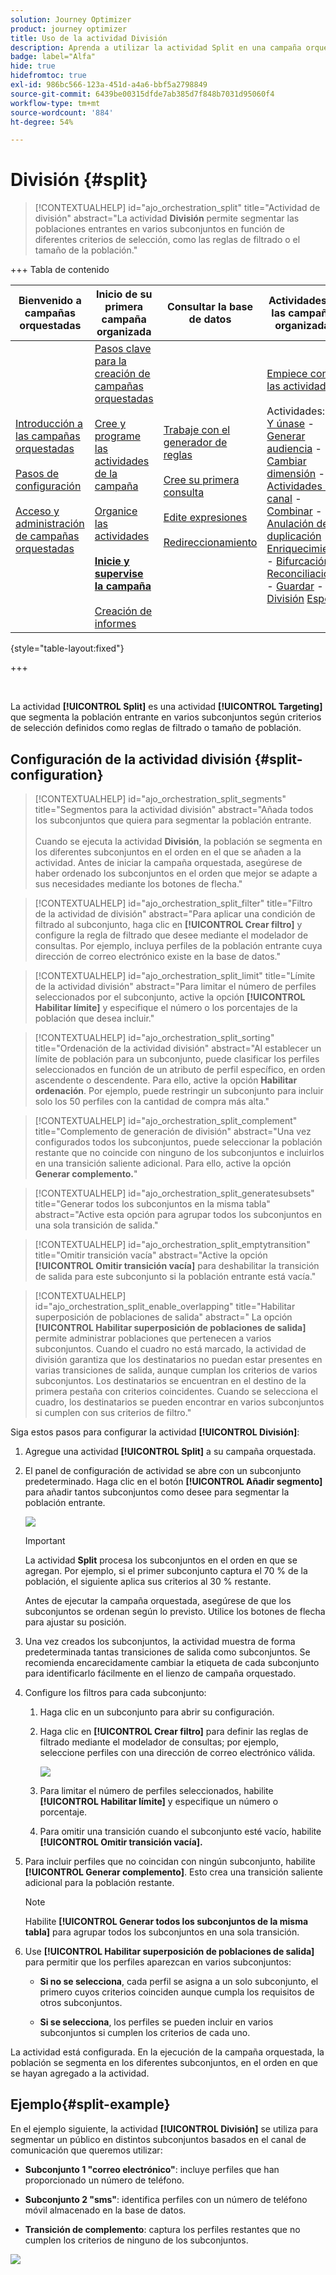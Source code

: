 ```yaml
---
solution: Journey Optimizer
product: journey optimizer
title: Uso de la actividad División
description: Aprenda a utilizar la actividad Split en una campaña orquestada
badge: label="Alfa"
hide: true
hidefromtoc: true
exl-id: 986bc566-123a-451d-a4a6-bbf5a2798849
source-git-commit: 6439be00315dfde7ab385d7f848b7031d95060f4
workflow-type: tm+mt
source-wordcount: '884'
ht-degree: 54%

---
```


# División {#split}

>[!CONTEXTUALHELP]
>id="ajo_orchestration_split"
>title="Actividad de división"
>abstract="La actividad **División** permite segmentar las poblaciones entrantes en varios subconjuntos en función de diferentes criterios de selección, como las reglas de filtrado o el tamaño de la población."

+++ Tabla de contenido

| Bienvenido a campañas orquestadas | Inicio de su primera campaña organizada | Consultar la base de datos | Actividades de las campañas organizadas |
|---|---|---|---|
| [Introducción a las campañas orquestadas](gs-orchestrated-campaigns.md)<br/><br/>[Pasos de configuración](configuration-steps.md)<br/><br/>[Acceso y administración de campañas orquestadas](access-manage-orchestrated-campaigns.md) | [Pasos clave para la creación de campañas orquestadas](gs-campaign-creation.md)<br/><br/>[Cree y programe las actividades de la campaña](create-orchestrated-campaign.md)<br/><br/>[Organice las actividades](orchestrate-activities.md)<br/><br/><b>[Inicie y supervise la campaña](start-monitor-campaigns.md)</b><br/><br/>[Creación de informes](reporting-campaigns.md) | [Trabaje con el generador de reglas](orchestrated-rule-builder.md)<br/><br/>[Cree su primera consulta](build-query.md)<br/><br/>[Edite expresiones](edit-expressions.md)<br/><br/>[Redireccionamiento](retarget.md) | [Empiece con las actividades](activities/about-activities.md)<br/><br/>Actividades:<br/>[Y únase](activities/and-join.md) - [Generar audiencia](activities/build-audience.md) - [Cambiar dimensión](activities/change-dimension.md) - [Actividades de canal](activities/channels.md) - [Combinar](activities/combine.md) - [Anulación de duplicación](activities/deduplication.md) - [Enriquecimiento](activities/enrichment.md) - [Bifurcación](activities/fork.md) - [Reconciliación](activities/reconciliation.md) - [Guardar](save-audience.md) - [División](activities/split.md) [Espera](activities/wait.md) |

{style="table-layout:fixed"}

+++

<br/>

La actividad **[!UICONTROL Split]** es una actividad **[!UICONTROL Targeting]** que segmenta la población entrante en varios subconjuntos según criterios de selección definidos como reglas de filtrado o tamaño de población.

## Configuración de la actividad división {#split-configuration}

>[!CONTEXTUALHELP]
>id="ajo_orchestration_split_segments"
>title="Segmentos para la actividad división"
>abstract="Añada todos los subconjuntos que quiera para segmentar la población entrante.<br/></br>Cuando se ejecuta la actividad **División**, la población se segmenta en los diferentes subconjuntos en el orden en el que se añaden a la actividad. Antes de iniciar la campaña orquestada, asegúrese de haber ordenado los subconjuntos en el orden que mejor se adapte a sus necesidades mediante los botones de flecha."

>[!CONTEXTUALHELP]
>id="ajo_orchestration_split_filter"
>title="Filtro de la actividad de división"
>abstract="Para aplicar una condición de filtrado al subconjunto, haga clic en **[!UICONTROL Crear filtro]** y configure la regla de filtrado que desee mediante el modelador de consultas. Por ejemplo, incluya perfiles de la población entrante cuya dirección de correo electrónico existe en la base de datos."

>[!CONTEXTUALHELP]
>id="ajo_orchestration_split_limit"
>title="Límite de la actividad división"
>abstract="Para limitar el número de perfiles seleccionados por el subconjunto, active la opción **[!UICONTROL Habilitar límite]** y especifique el número o los porcentajes de la población que desea incluir."

>[!CONTEXTUALHELP]
>id="ajo_orchestration_split_sorting"
>title="Ordenación de la actividad división"
>abstract="Al establecer un límite de población para un subconjunto, puede clasificar los perfiles seleccionados en función de un atributo de perfil específico, en orden ascendente o descendente. Para ello, active la opción **Habilitar ordenación**. Por ejemplo, puede restringir un subconjunto para incluir solo los 50 perfiles con la cantidad de compra más alta."

>[!CONTEXTUALHELP]
>id="ajo_orchestration_split_complement"
>title="Complemento de generación de división"
>abstract="Una vez configurados todos los subconjuntos, puede seleccionar la población restante que no coincide con ninguno de los subconjuntos e incluirlos en una transición saliente adicional. Para ello, active la opción **Generar complemento.**"

>[!CONTEXTUALHELP]
>id="ajo_orchestration_split_generatesubsets"
>title="Generar todos los subconjuntos en la misma tabla"
>abstract="Active esta opción para agrupar todos los subconjuntos en una sola transición de salida."

>[!CONTEXTUALHELP]
>id="ajo_orchestration_split_emptytransition"
>title="Omitir transición vacía"
>abstract="Active la opción **[!UICONTROL Omitir transición vacía]** para deshabilitar la transición de salida para este subconjunto si la población entrante está vacía."

>[!CONTEXTUALHELP]
>id="ajo_orchestration_split_enable_overlapping"
>title="Habilitar superposición de poblaciones de salida"
>abstract=" La opción **[!UICONTROL Habilitar superposición de poblaciones de salida]** permite administrar poblaciones que pertenecen a varios subconjuntos. Cuando el cuadro no está marcado, la actividad de división garantiza que los destinatarios no puedan estar presentes en varias transiciones de salida, aunque cumplan los criterios de varios subconjuntos. Los destinatarios se encuentran en el destino de la primera pestaña con criterios coincidentes. Cuando se selecciona el cuadro, los destinatarios se pueden encontrar en varios subconjuntos si cumplen con sus criterios de filtro."

Siga estos pasos para configurar la actividad **[!UICONTROL División]**:

1. Agregue una actividad **[!UICONTROL Split]** a su campaña orquestada.

1. El panel de configuración de actividad se abre con un subconjunto predeterminado. Haga clic en el botón **[!UICONTROL Añadir segmento]** para añadir tantos subconjuntos como desee para segmentar la población entrante.

   ![](../assets/orchestrated-split-1.png)

   >[!IMPORTANT]
   >
   >La actividad **Split** procesa los subconjuntos en el orden en que se agregan. Por ejemplo, si el primer subconjunto captura el 70 % de la población, el siguiente aplica sus criterios al 30 % restante.
   >
   >Antes de ejecutar la campaña orquestada, asegúrese de que los subconjuntos se ordenan según lo previsto. Utilice los botones de flecha para ajustar su posición.

1. Una vez creados los subconjuntos, la actividad muestra de forma predeterminada tantas transiciones de salida como subconjuntos. Se recomienda encarecidamente cambiar la etiqueta de cada subconjunto para identificarlo fácilmente en el lienzo de campaña orquestado.

1. Configure los filtros para cada subconjunto:

   1. Haga clic en un subconjunto para abrir su configuración.

   1. Haga clic en **[!UICONTROL Crear filtro]** para definir las reglas de filtrado mediante el modelador de consultas; por ejemplo, seleccione perfiles con una dirección de correo electrónico válida.

      ![](../assets/orchestrated-split-1.png)

   1. Para limitar el número de perfiles seleccionados, habilite **[!UICONTROL Habilitar límite]** y especifique un número o porcentaje.

   1. Para omitir una transición cuando el subconjunto esté vacío, habilite **[!UICONTROL Omitir transición vacía].**

1. Para incluir perfiles que no coincidan con ningún subconjunto, habilite **[!UICONTROL Generar complemento]**. Esto crea una transición saliente adicional para la población restante.

   >[!NOTE]
   >
   >Habilite **[!UICONTROL Generar todos los subconjuntos de la misma tabla]** para agrupar todos los subconjuntos en una sola transición.

1. Use **[!UICONTROL Habilitar superposición de poblaciones de salida]** para permitir que los perfiles aparezcan en varios subconjuntos:

   * **Si no se selecciona**, cada perfil se asigna a un solo subconjunto, el primero cuyos criterios coinciden aunque cumpla los requisitos de otros subconjuntos.

   * **Si se selecciona**, los perfiles se pueden incluir en varios subconjuntos si cumplen los criterios de cada uno.

La actividad está configurada. En la ejecución de la campaña orquestada, la población se segmenta en los diferentes subconjuntos, en el orden en que se hayan agregado a la actividad.

## Ejemplo{#split-example}

En el ejemplo siguiente, la actividad **[!UICONTROL División]** se utiliza para segmentar un público en distintos subconjuntos basados en el canal de comunicación que queremos utilizar:

* **Subconjunto 1 &quot;correo electrónico&quot;**: incluye perfiles que han proporcionado un número de teléfono.

* **Subconjunto 2 &quot;sms&quot;**: identifica perfiles con un número de teléfono móvil almacenado en la base de datos.

* **Transición de complemento**: captura los perfiles restantes que no cumplen los criterios de ninguno de los subconjuntos.

![](../assets/orchestrated-split-3.png)

